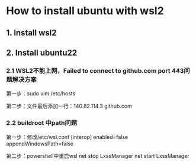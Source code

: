 # How to install ubuntu with wsl2

## 1. Install wsl2

## 2. Install ubuntu22

### 2.1 WSL2不能上网，Failed to connect to github.com port 443问题解决方案

第一步：sudo vim /etc/hosts

第二步：文件最后添加一行：140.82.114.3 github.com

### 2.2 buildroot 中path问题

第一步：修改/etc/wsl.conf
[interop] 
enabled=false
appendWindowsPath=false

第二步：powershell中重启wsl
 net stop LxssManager
 net start LxssManager
